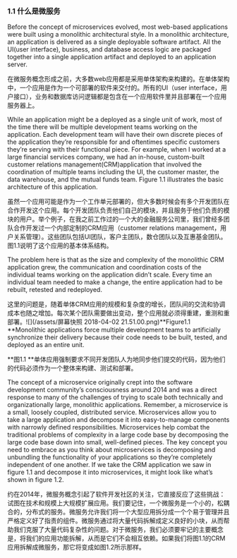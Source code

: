 ### 1.1 什么是微服务

Before the concept of microservices evolved, most web-based applications were built using a monolithic architectural style. In a monolithic architecture, an application is delivered as a single deployable software artifact. All the UI\(user interface\), business, and database access logic are packaged together into a single application artifact and deployed to an application server.

在微服务概念形成之前，大多数web应用都是采用单体架构来构建的。在单体架构中，一个应用是作为一个可部署的软件来交付的。所有的UI（user interface，用户接口），业务和数据库访问逻辑都是包含在一个应用软件里并且部署在一个应用服务器上。

While an application might be a deployed as a single unit of work, most of the time there will be multiple development teams working on the application. Each development team will have their own discrete pieces of the application they’re responsible for and oftentimes specific customers they’re serving with their functional piece. For example, when I worked at a large financial services company, we had an in-house, custom-built customer relations management\(CRM\)application that involved the coordination of multiple teams including the UI, the customer master, the data warehouse, and the mutual funds team. Figure 1.1 illustrates the basic architecture of this application.

虽然一个应用可能是作为一个工作单元部署的，但大多数时候会有多个开发团队在合作开发这个应用。每个开发团队负责他们自己的模块，并且服务于他们负责的模块的用户。举个例子，在我之前工作过的一个大的金融服务公司里，我们曾经多团队合作开发过一个内部定制的CRM应用（customer relations management，用户关系管理）。这些团队包括UI团队，客户主团队，数仓团队以及互惠基金团队。图1.1说明了这个应用的基本体系结构。

The problem here is that as the size and complexity of the monolithic CRM application grew, the communication and coordination costs of the individual teams working on the application didn’t scale. Every time an individual team needed to make a change, the entire application had to be rebuilt, retested and redeployed.

这里的问题是，随着单体CRM应用的规模和复杂度的增长，团队间的交流和协调成本也随之增加。每次某个团队需要做出变动，整个应用就必须得重建，重测和重部署。![](/assets/屏幕快照 2018-04-02 21.51.00.png)**Figure1.1 **Monolithic applications force multiple development teams to artificially synchronize their delivery because their code needs to be built, tested, and deployed as an entire unit.

**图1.1 **单体应用强制要求不同开发团队人为地同步他们提交的代码，因为他们的代码必须作为一个整体来构建、测试和部署。

The concept of a microservice originally crept into the software development community’s consciousness around 2014 and was a direct response to many of the challenges of trying to scale both technically and organizationally large, monolithic applications. Remember, a microservice is a small, loosely coupled, distributed service. Microservices allow you to take a large application and decompose it into easy-to-manage components with narrowly defined responsibilities. Microservices help combat the traditional problems of complexity in a large code base by decomposing the large code base down into small, well-defined pieces. The key concept you need to embrace as you think about microservices is decomposing and unbundling the functionality of your applications so they’re completely independent of one another. If we take the CRM application we saw in figure 1.1 and decompose it into microservices, it might look like what’s shown in figure 1.2.

约在2014年，微服务概念引起了软件开发社区的关注，它直接反应了这些挑战：试图在技术和规模上大规模扩展应用。我们要记住，一个微服务是一个小的，松耦合的，分布式的服务。微服务允许我们将一个大型应用拆分成一个个易于管理并且严格定义好了指责的组件。微服务通过将大量代码拆解成定义良好的小块，从而帮助我们克服了大量代码复杂性的问题。对于微服务，我们必须要牢记的主要概念是，将我们的应用功能拆解，从而是它们不会相互依赖。如果我们将图1.1的CRM应用拆解成微服务，那它将变成如图1.2所示那样。





